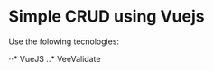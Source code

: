 Simple CRUD using Vuejs 
=========================

Use the folowing tecnologies:

⋅⋅* VueJS
..* VeeValidate



